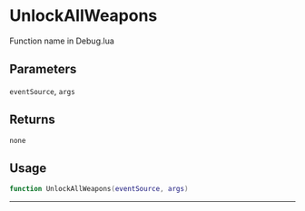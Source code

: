 # UnlockAllWeapons
Function name in Debug.lua
## Parameters
`eventSource`, `args`
## Returns
`none`
## Usage
```lua
function UnlockAllWeapons(eventSource, args)
```
---
